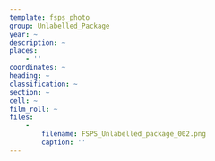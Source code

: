 ```yaml
---
template: fsps_photo
group: Unlabelled_Package
year: ~
description: ~
places:
    - ''
coordinates: ~
heading: ~
classification: ~
section: ~
cell: ~
film_roll: ~
files:
    -
        filename: FSPS_Unlabelled_package_002.png
        caption: ''
---
```


